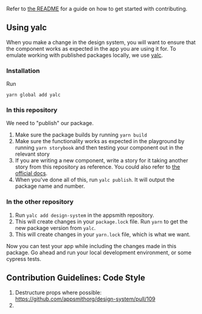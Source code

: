 
Refer to [the README](https://github.com/appsmithorg/design-system/blob/main/packages/design-system/README.md#contribute) for a guide on how to get started with contributing.

## Using yalc

When you make a change in the design system, you will want to ensure that the component works as expected in the app you are using it for. To emulate working with published packages locally, we use [yalc](https://www.npmjs.com/package/yalc).

### Installation

Run 
```shell
yarn global add yalc
```

### In this repository 

We need to "publish" our package.
1. Make sure the package builds by running `yarn build`
2. Make sure the functionality works as expected in the playground by running `yarn storybook` and then testing your component out in the relevant story
3. If you are writing a new component, write a story for it taking another story from this repository as reference. You could also refer to [the official docs](https://storybook.js.org/docs/react/writing-stories/introduction#how-to-write-stories).
4. When you've done all of this, run `yalc publish`. It will output the package name and number.

### In the other repository

1. Run `yalc add design-system` in the appsmith repository.
2. This will create changes in your `package.lock` file. Run `yarn` to get the new package version from `yalc`.
3. This will create changes in your `yarn.lock` file, which is what we want.

Now you can test your app while including the changes made in this package. Go ahead and run your local development environment, or some cypress tests. 


## Contribution Guidelines: Code Style

1. Destructure props where possible: https://github.com/appsmithorg/design-system/pull/109
2. 

